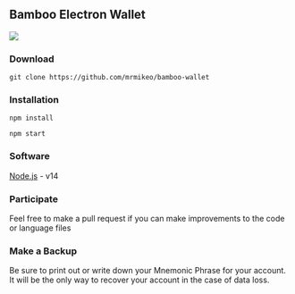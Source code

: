 <h2>Bamboo Electron Wallet</h2>

<img src="https://github.com/mrmikeo/bamboo-wallet/raw/main/static/media/screenshot.png">

<h3>Download</h3>

```
git clone https://github.com/mrmikeo/bamboo-wallet
```

<h3>Installation</h3>

```
npm install
```

```
npm start
```

<h3>Software</h3>

[Node.js](https://nodejs.org/en/) - v14<br>

<h3>Participate</h3>

Feel free to make a pull request if you can make improvements to the code or language files

<h3>Make a Backup</h3>

Be sure to print out or write down your Mnemonic Phrase for your account.  It will be the only way to recover your account in the case of data loss.